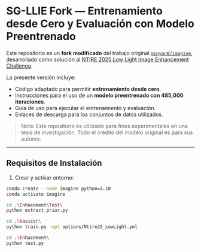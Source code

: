 # SG-LLIE Fork — Entrenamiento desde Cero y Evaluación con Modelo Preentrenado

Este repositorio es un **fork modificado** del trabajo original [`minyan8/imagine`](https://github.com/minyan8/imagine), desarrollado como solución al [NTIRE 2025 Low Light Image Enhancement Challenge](https://codalab.lisn.upsaclay.fr/competitions/21636).

La presente versión incluye:
- Código adaptado para permitir **entrenamiento desde cero**.
- Instrucciones para el uso de un **modelo preentrenado con 485,000 iteraciones**.
- Guía de uso para ejecutar el entrenamiento y evaluación.
- Enlaces de descarga para los conjuntos de datos utilizados.

> Nota: Este repositorio es utilizado para fines experimentales en una tesis de investigación. Todo el crédito del modelo original es para sus autores.

---

## Requisitos de Instalación

1. Crear y activar entorno:

```bash
conda create --name imagine python=3.10
conda activate imagine

cd .\Enhacement\Test\
python extract_prior.py  

cd .\basicsr\
python train.py -opt options/Ntire25_LowLight.yml

cd .\Enhacement\
python test.py
